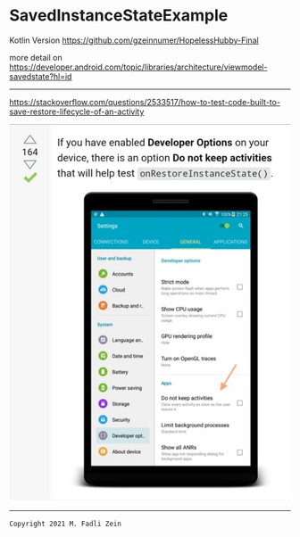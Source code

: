 # SavedInstanceStateExample

Kotlin Version https://github.com/gzeinnumer/HopelessHubby-Final

more detail on
https://developer.android.com/topic/libraries/architecture/viewmodel-savedstate?hl=id

---

https://stackoverflow.com/questions/2533517/how-to-test-code-built-to-save-restore-lifecycle-of-an-activity

![](https://github.com/gzeinnumer/SavedInstanceStateExample/blob/master/preview/example11.jpeg)

---

```
Copyright 2021 M. Fadli Zein
```